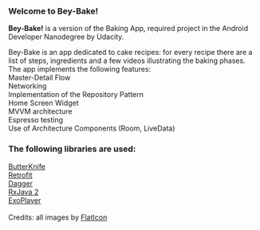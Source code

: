 
### Welcome to Bey-Bake!

**Bey-Bake!** is a version of the Baking App, required project in the Android Developer Nanodegree by Udacity.<br>

Bey-Bake is an app dedicated to cake recipes: for every recipe there are a list of steps, ingredients and a few videos illustrating the baking phases. </br>
The app implements the following features: <br>
Master-Detail Flow <br>
Networking <br>
Implementation of the Repository Pattern <br>
Home Screen Widget <br>
MVVM architecture <br>
Espresso testing <br>
Use of Architecture Components (Room, LiveData) <br>
### The following libraries are used: <br>
[ButterKnife ](http://jakewharton.github.io/butterknife/)<br>
[Retrofit](http://square.github.io/retrofit/) <br>
[Dagger](https://github.com/google/dagger) <br>
[RxJava 2](https://github.com/ReactiveX/RxJava) <br>
[ExoPlayer](https://github.com/google/ExoPlayer)<br>
<br>
Credits: all images by [FlatIcon](https://www.flaticon.com/)
